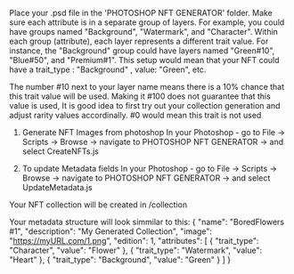 Place your .psd file in the 'PHOTOSHOP NFT GENERATOR' folder. Make sure each attribute is in a separate group of layers. For example, you could have groups named "Background", "Watermark", and "Character". Within each group (attribute), each layer represents a different trait value. For instance, the "Background" group could have layers named "Green#10", "Blue#50", and "Premium#1". This setup would mean that your NFT could have a trait_type : "Background" , value: "Green", etc.

The number #10 next to your layer name means there is a 10% chance that this trait value will be used. Making it #100 does not guarantee that this value is used, It is good idea to first try out your collection generation and adjust rarity values accordinally. 
#0 would mean this trait is not used

1. Generate NFT Images from photoshop
In your Photoshop - go to File -> Scripts -> Browse -> navigate to PHOTOSHOP NFT GENERATOR -> and select CreateNFTs.js


2. To update Metadata fields 
In your Photoshop - go to File -> Scripts -> Browse -> navigate to PHOTOSHOP NFT GENERATOR -> and select UpdateMetadata.js 



Your NFT collection will be created in /collection 

Your metadata structure will look simmilar to this:
{
    "name": "BoredFlowers #1",
    "description": "My Generated Collection",
    "image": "https://myURL.com/1.png",
    "edition": 1,
    "attributes": [
        {
            "trait_type": "Character",
            "value": "Flower"
        },
        {
            "trait_type": "Watermark",
            "value": "Heart"
        },
        {
            "trait_type": "Background",
            "value": "Green"
        }
    ]
}